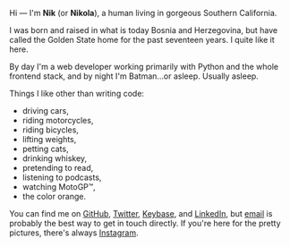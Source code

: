 
Hi &mdash; I'm **Nik** (or **Nikola**), a human living in gorgeous Southern California.

I was born and raised in what is today Bosnia and Herzegovina, but have called the Golden State home for the past seventeen years. I quite like it here.

By day I'm a web developer working primarily with Python and the whole frontend stack, and by night I'm Batman…or asleep. Usually asleep.

Things I like other than writing code:

- driving cars,
- riding motorcycles,
- riding bicycles,
- lifting weights,
- petting cats,
- drinking whiskey,
- pretending to read,
- listening to podcasts,
- watching MotoGP&trade;,
- the color orange.

You can find me on
[GitHub](https://github.com/nkantar 'Nik Kantar on GitHub'),
[Twitter](https://twitter.com/nkantar 'nkantar on Twitter'),
[Keybase](https://keybase.io/nkantar 'nkantar on Keybase'),
and
[LinkedIn](https://www.linkedin.com/in/nkantar 'Nik Kantar on LinkedIn'),
but
[email](mailto:nik@nkantar.com 'nik@nkantar.com')
is probably the best way to get in touch directly.
If you're here for the pretty pictures, there's always
[Instagram](https://instagram.com/eatmorealtoids 'eatmorealtoids on Instagram').
